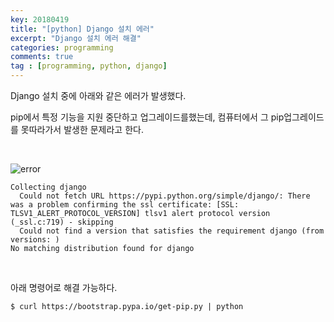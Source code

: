 ```yaml
---
key: 20180419
title: "[python] Django 설치 에러"
excerpt: "Django 설치 에러 해결"
categories: programming
comments: true
tag : [programming, python, django]
---
```




Django 설치 중에 아래와 같은 에러가 발생했다. 

pip에서 특정 기능을 지원 중단하고 업그레이드를했는데,  컴퓨터에서 그 pip업그레이드를 못따라가서 발생한 문제라고 한다.

<br>

![error](https://raw.githubusercontent.com/lovesignal/img/master/programming/error/error.png)



```
Collecting django
  Could not fetch URL https://pypi.python.org/simple/django/: There was a problem confirming the ssl certificate: [SSL: TLSV1_ALERT_PROTOCOL_VERSION] tlsv1 alert protocol version (_ssl.c:719) - skipping
  Could not find a version that satisfies the requirement django (from versions: )
No matching distribution found for django
```

<br>

아래 명령어로 해결 가능하다.

```
$ curl https://bootstrap.pypa.io/get-pip.py | python
```